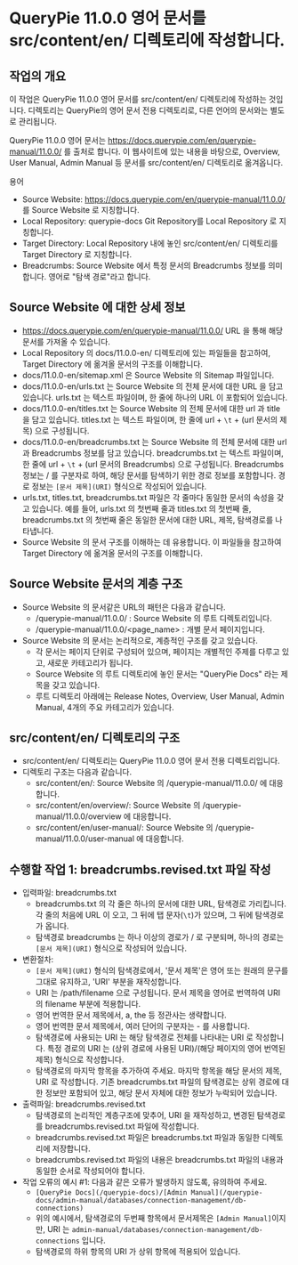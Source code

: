# QueryPie 11.0.0 영어 문서를 src/content/en/ 디렉토리에 작성합니다.

## 작업의 개요

이 작업은 QueryPie 11.0.0 영어 문서를 src/content/en/ 디렉토리에 작성하는 것입니다. 
디렉토리는 QueryPie의 영어 문서 전용 디렉토리로, 다른 언어의 문서와는 별도로 관리됩니다.

QueryPie 11.0.0 영어 문서는 https://docs.querypie.com/en/querypie-manual/11.0.0/ 를 
출처로 합니다. 이 웹사이트에 있는 내용을 바탕으로, Overview, User Manual, Admin Manual 등 문서를
src/content/en/ 디렉토리로 옮겨옵니다.

용어
- Source Website: https://docs.querypie.com/en/querypie-manual/11.0.0/ 를 Source Website 로 지칭합니다.
- Local Repository: querypie-docs Git Repository를 Local Repository 로 지칭합니다.
- Target Directory: Local Repository 내에 놓인 src/content/en/ 디렉토리를 Target Directory 로 지칭합니다.
- Breadcrumbs: Source Website 에서 특정 문서의 Breadcrumbs 정보를 의미합니다. 영어로 "탐색 경로"라고 합니다.

## Source Website 에 대한 상세 정보
- https://docs.querypie.com/en/querypie-manual/11.0.0/ URL 을 통해 해당 문서를 가져올 수 있습니다.
- Local Repository 의 docs/11.0.0-en/ 디렉토리에 있는 파일들을 참고하여, 
  Target Directory 에 옮겨올 문서의 구조를 이해합니다.
- docs/11.0.0-en/sitemap.xml 은 Source Website 의 Sitemap 파일입니다.
- docs/11.0.0-en/urls.txt 는 Source Website 의 전체 문서에 대한 URL 을 담고 있습니다. 
  urls.txt 는 텍스트 파일이며, 한 줄에 하나의 URL 이 포함되어 있습니다.
- docs/11.0.0-en/titles.txt 는 Source Website 의 전체 문서에 대한 url 과 title 을 담고 있습니다. 
  titles.txt 는 텍스트 파일이며, 한 줄에 url + `\t` + (url 문서의 제목) 으로 구성됩니다.
- docs/11.0.0-en/breadcrumbs.txt 는 Source Website 의 전체 문서에 대한 url 과 
  Breadcrumbs 정보를 담고 있습니다. breadcrumbs.txt 는 텍스트 파일이며, 
  한 줄에 url + `\t` + (url 문서의 Breadcrumbs) 으로 구성됩니다. Breadcrumbs 정보는 / 를 구분자로 하여,
  해당 문서를 탐색하기 위한 경로 정보를 포함합니다. 경로 정보는 `[문서 제목](URI)` 형식으로 작성되어 있습니다.
- urls.txt, titles.txt, breadcrumbs.txt 파일은 각 줄마다 동일한 문서의 속성을 갖고 있습니다.
  예를 들어, urls.txt 의 첫번째 줄과 titles.txt 의 첫번째 줄, breadcrumbs.txt 의 첫번째 줄은 
  동일한 문서에 대한 URL, 제목, 탐색경로를 나타냅니다.
- Source Website 의 문서 구조를 이해하는 데 
  유용합니다. 이 파일들을 참고하여 Target Directory 에 옮겨올 문서의 구조를 이해합니다.

## Source Website 문서의 계층 구조
- Source Website 의 문서같은 URL의 패턴은 다음과 같습니다.
    - /querypie-manual/11.0.0/ : Source Website 의 루트 디렉토리입니다.
    - /querypie-manual/11.0.0/<page_name> : 개별 문서 페이지입니다.
- Source Website 의 문서는 논리적으로, 계층적인 구조를 갖고 있습니다.
    - 각 문서는 페이지 단위로 구성되어 있으며, 페이지는 개별적인 주제를 다루고 있고, 새로운 카테고리가 됩니다.
    - Source Website 의 루트 디렉토리에 놓인 문서는 "QueryPie Docs" 라는 제목을 갖고 있습니다.
    - 루트 디렉토리 아래에는 Release Notes, Overview, User Manual, Admin Manual, 4개의 주요 카테고리가 있습니다.

## src/content/en/ 디렉토리의 구조
- src/content/en/ 디렉토리는 QueryPie 11.0.0 영어 문서 전용 디렉토리입니다.
- 디렉토리 구조는 다음과 같습니다.
    - src/content/en/: Source Website 의 /querypie-manual/11.0.0/ 에 대응합니다.
    - src/content/en/overview/: Source Website 의 /querypie-manual/11.0.0/overview 에 대응합니다.
    - src/content/en/user-manual/: Source Website 의 /querypie-manual/11.0.0/user-manual 에 대응합니다.

## 수행할 작업 1: breadcrumbs.revised.txt 파일 작성
- 입력파일: breadcrumbs.txt
    - breadcrumbs.txt 의 각 줄은 하나의 문서에 대한 URL, 탐색경로 가리킵니다. 
      각 줄의 처음에 URL 이 오고, 그 뒤에 탭 문자(`\t`)가 있으며, 그 뒤에 탐색경로가 옵니다.
    - 탐색경로 breadcrumbs 는 하나 이상의 경로가 / 로 구분되며, 하나의 경로는 `[문서 제목](URI)` 형식으로 작성되어 있습니다.
- 변환절차:
    - `[문서 제목](URI)` 형식의 탐색경로에서, '문서 제목'은 영어 또는 원래의 문구를 그대로 유지하고, 'URI' 부분을 재작성합니다.
    - URI 는 /path/filename 으로 구성됩니다. 문서 제목을 영어로 번역하여 URI 의 filename 부분에 적용합니다.
    - 영어 번역한 문서 제목에서, a, the 등 정관사는 생략합니다.
    - 영어 번역한 문서 제목에서, 여러 단어의 구분자는 - 를 사용합니다.
    - 탐색경로에 사용되는 URI 는 해당 탐색경로 전체를 나타내는 URI 로 작성합니다. 
      특정 경로의 URI 는 (상위 경로에 사용된 URI)/(해당 페이지의 영어 번역된 제목) 형식으로 작성합니다.
    - 탐색경로의 마지막 항목을 추가하여 주세요. 마지막 항목을 해당 문서의 제목, URI 로 작성합니다. 
      기존 breadcrumbs.txt 파일의 탐색경로는 상위 경로에 대한 정보만 포함되어 있고, 해당 문서 자체에 대한 정보가 누락되어 있습니다.
- 출력파일: breadcrumbs.revised.txt
    - 탐색경로의 논리적인 계층구조에 맞추어, URI 을 재작성하고, 변경된 탐색경로를 breadcrumbs.revised.txt 파일에 작성합니다.
    - breadcrumbs.revised.txt 파일은 breadcrumbs.txt 파일과 동일한 디렉토리에 저장합니다.
    - breadcrumbs.revised.txt 파일의 내용은 breadcrumbs.txt 파일의 내용과 동일한 순서로 작성되어야 합니다.
- 작업 오류의 예시 #1: 다음과 같은 오류가 발생하지 않도록, 유의하여 주세요.
    - `[QueryPie Docs](/querypie-docs)/[Admin Manual](/querypie-docs/admin-manual/databases/connection-management/db-connections)`
    - 위의 예시에서, 탐색경로의 두번째 항목에서 문서제목은 `[Admin Manual]`이지만, URI 는 `admin-manual/databases/connection-management/db-connections` 입니다.
    - 탐색경로의 하위 항목의 URI 가 상위 항목에 적용되어 있습니다.
